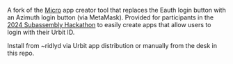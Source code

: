 A fork of the [Micro](https://github.com/hanfel-dovned/Micro) app creator tool that replaces the Eauth login button with an Azimuth login button (via MetaMask). Provided for participants in the [2024 Subassembly Hackathon](https://web.archive.org/web/20241009162019/https://urbit.org/blog/subassembly-hackathon-2024) to easily create apps that allow users to login with their Urbit ID.

Install from ~ridlyd via Urbit app distribution or manually from the desk in this repo.
